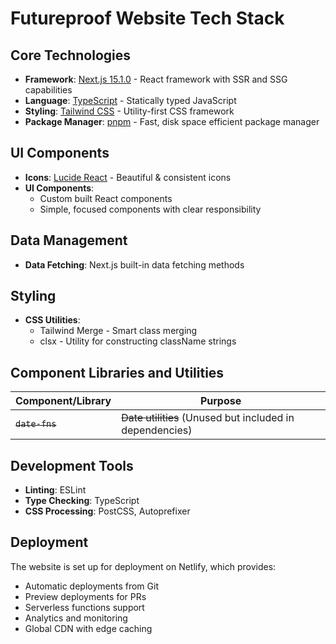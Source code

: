 # Futureproof Website Tech Stack

## Core Technologies

- **Framework**: [Next.js 15.1.0](https://nextjs.org/) - React framework with SSR and SSG capabilities
- **Language**: [TypeScript](https://www.typescriptlang.org/) - Statically typed JavaScript
- **Styling**: [Tailwind CSS](https://tailwindcss.com/) - Utility-first CSS framework
- **Package Manager**: [pnpm](https://pnpm.io/) - Fast, disk space efficient package manager

## UI Components

- **Icons**: [Lucide React](https://lucide.dev/) - Beautiful & consistent icons
- **UI Components**:
  - Custom built React components
  - Simple, focused components with clear responsibility

## Data Management

- **Data Fetching**: Next.js built-in data fetching methods

## Styling

- **CSS Utilities**: 
  - Tailwind Merge - Smart class merging
  - clsx - Utility for constructing className strings

## Component Libraries and Utilities

| Component/Library | Purpose |
|-------------------|---------|
| ~~`date-fns`~~ | ~~Date utilities~~ (Unused but included in dependencies) |

## Development Tools

- **Linting**: ESLint
- **Type Checking**: TypeScript
- **CSS Processing**: PostCSS, Autoprefixer

## Deployment

The website is set up for deployment on Netlify, which provides:
- Automatic deployments from Git
- Preview deployments for PRs
- Serverless functions support
- Analytics and monitoring
- Global CDN with edge caching
